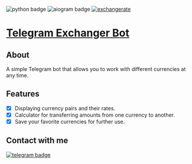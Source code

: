![python badge](https://img.shields.io/badge/python-v3.11-blue) ![aiogram badge](https://img.shields.io/badge/aiogram-v2.23.1-blue) [![exchangerate](https://img.shields.io/badge/exchangerate-api-blue)](https://exchangerate.host)

# [Telegram Exchanger Bot](http://t.me/forgotten_exchanger_bot)

## About
A simple Telegram bot that allows you to work with different currencies at any time.

## Features
- [x] Displaying currency pairs and their rates.
- [x] Calculator for transferring amounts from one currency to another.
- [x] Save your favorite currencies for further use.

## Contact with me
[![telegram badge](https://img.shields.io/badge/telegram-contact-blue)](https://t.me/el_el_k)

